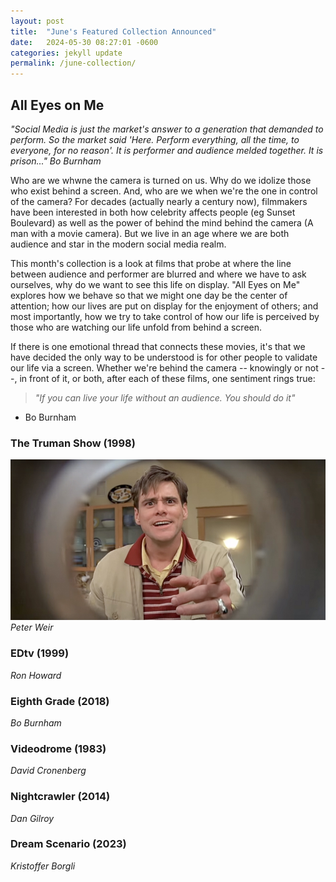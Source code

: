 ```yaml
---
layout: post
title:  "June's Featured Collection Announced"
date:   2024-05-30 08:27:01 -0600
categories: jekyll update
permalink: /june-collection/
---
```


## All Eyes on Me

*"Social Media is just the market's answer to a generation that demanded to perform. So the market said 'Here. Perform everything, all the time, to everyone, for no reason'. It is performer and audience melded together. It is prison..."*
*Bo Burnham*

Who are we whwne the camera is turned on us. Why do we idolize those who exist behind a screen. And, who are we when we're the one in control of the camera? For decades (actually nearly a century now), filmmakers have been interested in both how celebrity affects people (eg Sunset Boulevard) as well as the power of behind the mind behind the camera (A man with a movie camera). But we live in an age where we are both audience and star in the modern social media realm. 

This month's collection is a look at films that probe at where the line between audience and performer are blurred and where we have to ask ourselves, why do we want to see this life on display. "All Eyes on Me" explores how we behave so that we might one day be the center of attention; how our lives are put on display for the enjoyment of others; and most importantly, how we try to take control of how our life is perceived by those who are watching our life unfold from behind a screen.

If there is one emotional thread that connects these movies, it's that we have decided the only way to be understood is for other people to validate our life via a screen. Whether we're behind the camera -- knowingly or not --, in front of it, or both, after each of these films, one sentiment rings true:

> *"If you can live your life without an audience. You should do it"*
- Bo Burnham

### The Truman Show (1998)
![](/assets/images/truman.jpg)
*Peter Weir*

### EDtv (1999)
*Ron Howard*

### Eighth Grade (2018)
*Bo Burnham*

### Videodrome (1983)
*David Cronenberg*

### Nightcrawler (2014)
*Dan Gilroy*

### Dream Scenario (2023)
*Kristoffer Borgli*




